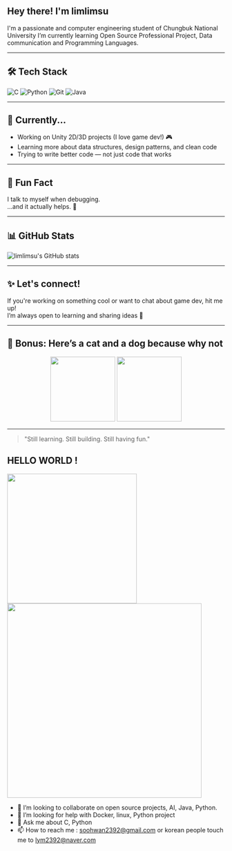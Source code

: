 ## Hey there! I'm limlimsu

I'm a passionate and  computer engineering student of Chungbuk National University 
I’m currently learning Open Source Professional Project, Data communication and Programming Languages. 

---

## 🛠 Tech Stack

![C](https://img.shields.io/badge/C-Basics-informational?logo=c)
![Python](https://img.shields.io/badge/Python-Learning-yellow?logo=python)
![Git](https://img.shields.io/badge/Git-Always%20Committing-orange?logo=git)
![Java](https://img.shields.io/badge/Java-Object%20Oriented-informational?logo=java)

---

## 🌱 Currently...

- Working on Unity 2D/3D projects (I love game dev!) 🎮  
- Learning more about data structures, design patterns, and clean code  
- Trying to write better code — not just code that works

---

## 🧠 Fun Fact

I talk to myself when debugging.  
...and it actually helps. 🤯

---

## 📊 GitHub Stats

![limlimsu's GitHub stats](https://github-readme-stats.vercel.app/api?username=limlimsu&show_icons=true&theme=gruvbox)

---

## ✨ Let's connect!

If you're working on something cool or want to chat about game dev, hit me up!  
I’m always open to learning and sharing ideas 💬

---

## 🐾 Bonus: Here’s a cat and a dog because why not

<div align="center">
  <img src="https://media.giphy.com/media/sIIhZliB2McAo/giphy.gif" width="150"/>
  <img src="https://media.giphy.com/media/13CoXDiaCcCoyk/giphy.gif" width="150"/>
</div>

---

> "Still learning. Still building. Still having fun."




## HELLO WORLD !
<p float="left">
  <img src ="https://media.giphy.com/media/JIX9t2j0ZTN9S/giphy.gif" width="300"/>
  <img src="https://media.giphy.com/media/sIIhZliB2McAo/giphy.gif" width="450"/>
</p>

 
- 👯 I’m looking to collaborate on open source projects, AI, Java, Python.
- 🤔 I’m looking for help with Docker, linux, Python project
- 💬 Ask me about C, Python
- 📫 How to reach me : soohwan2392@gmail.com or korean people touch me to lym2392@naver.com


